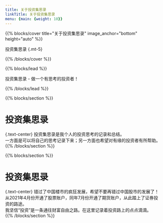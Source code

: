 ```yaml
---
title: 关于投资集思录
linkTitle: 关于投资集思录
menu: {main: {weight: 10}}
---
```


{{% blocks/cover title="关于投资集思录" image_anchor="bottom" height="auto" %}}

投资集思录
{.mt-5}

{{% /blocks/cover %}}

{{% blocks/lead %}}

投资集思录 - 做一个有思考的投资者！

{{% /blocks/lead %}}

{{% blocks/section %}}

# 投资集思录
{.text-center}
投资集思录是我个人的投资思考的记录和总结。<br>
一方面是可以将自己的思考记录下来；另一方面也希望对有缘的投资者有所帮助。
{{% /blocks/section %}}


{{% blocks/section %}}

# 投资集思录
{.text-center}
错过了中国楼市的疯狂发展，希望不要再错过中国股市的发展了！<br>
从2021年4月份开通了股票账户，同年7月份开通了期货账户，从此踏上了证券投资的路途。<br>
我坚信“投资”是一条通往财富自由之路。在这里记录着投资路上的点点滴滴。<br>
{{% /blocks/section %}}
